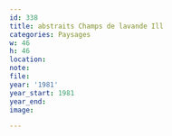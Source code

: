 ```yaml
---
id: 338
title: abstraits Champs de lavande Ill
categories: Paysages
w: 46
h: 46
location:
note:
file:
year: '1981'
year_start: 1981
year_end:
image:

---
```

